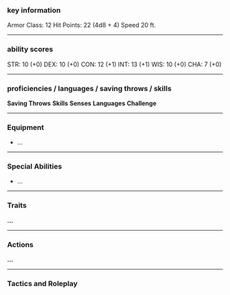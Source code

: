 ### key information

Armor Class: 12
Hit Points: 22 (4d8 + 4)
Speed 20 ft.

---

### ability scores

STR: 10 (+0) 
DEX: 10 (+0)
CON: 12 (+1)
INT: 13 (+1)
WIS: 10 (+0)
CHA: 7 (+0)

---

### proficiencies / languages / saving throws / skills

**Saving Throws**
**Skills** 
**Senses**
**Languages** 
**Challenge**

---

### Equipment

- ...

---

### Special Abilities

- ...

---

### Traits

**...**

---

### Actions

**...**

---

### Tactics and Roleplay